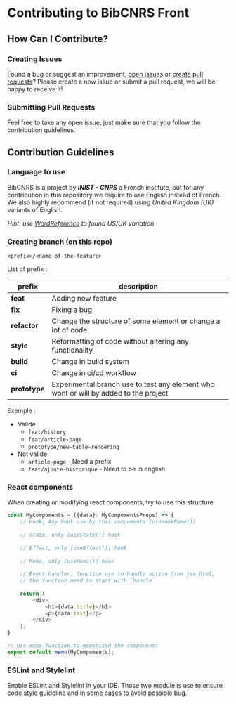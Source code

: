 # Contributing to BibCNRS Front

## How Can I Contribute?

### Creating Issues

Found a bug or suggest an improvement,
[open issues](https://github.com/BibCnrs/bibcnrs-front/issues) or
[create pull requests](https://github.com/BibCnrs/bibcnrs-front/pulls)?
Please create a new issue or submit a pull request, we will be happy to receive it!

### Submitting Pull Requests

Feel free to take any open issue, just make sure that you follow the contribution guidelines.

## Contribution Guidelines

### Language to use

BibCNRS is a project by ***INIST - CNRS*** a French institute, but for any contribution in this repository we require to use
English instead of French.
We also highly recommend (if not required) using *United Kingdom (UK)* variants of English.

*Hint: use [WordReference](https://www.wordreference.com/) to found US/UK variation*

### Creating branch (on this repo)

`<prefix>/<name-of-the-feature>`

List of prefix :

| prefix        | description                                                                          |
|---------------|--------------------------------------------------------------------------------------|
| **feat**      | Adding new feature                                                                   |
| **fix**       | Fixing a bug                                                                         |
| **refactor**  | Change the structure of some element or change a lot of code                         |
| **style**     | Reformatting of code without altering any functionality                              |
| **build**     | Change in build system                                                               |
| **ci**        | Change in ci/cd workflow                                                             |
| **prototype** | Experimental branch use to test any element who wont or will by added to the project |


Exemple :

- Valide
    - `feat/history`
    - `feat/article-page`
    - `prototype/new-table-rendering`
- Not valide
    - `article-page` - Need a prefix
    - `feat/ajoute-historique` - Need to be in english

### React components

When creating or modifying react components, try to use this structure
```typescript jsx
const MyCompoments = ({data}: MyCompomentsProps) => {
    // Hook, Any hook use by this compoments [useHookName()]
    
    // State, only [useState()] hook
    
    // Effect, only [useEffect()] hook
    
    // Memo, only [useMemo()] hook
    
    // Event handler, function use to handle action from jsx html,
    // the function need to start with `handle`
    
    return (
        <div>
            <h1>{data.title}</h1>
            <p>{data.text}</p>
        </div>
    );
}

// Use memo function to memorized the components
export default memo(MyCompoments);
```

### ESLint and Stylelint

Enable ESLint and Stylelint in your IDE.
Those two module is use to ensure code style guideline and in some cases to avoid possible bug.
